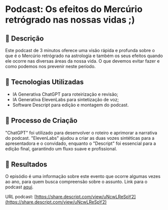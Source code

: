 # Podcast: Os efeitos do Mercúrio retrógrado nas nossas vidas ;)

## 📒 Descrição
Este podcast de 3 minutos oferece uma visão rápida e profunda sobre o que é o Mercúrio retrógrado na astrologia e também os seus efeitos quando ele ocorre nas diversas áreas da nossa vida. O que devemos evitar fazer e como podemos nos prevenir neste período.

## 🤖 Tecnologias Utilizadas
- IA Generativa ChatGPT para roteirização e revisão;
- IA Generativa ElevenLabs para sintetização de voz;
- Software Descript para edição e montagem do podcast.

## 🧐 Processo de Criação
"ChatGPT" foi utilizado para desenvolver o roteiro e aprimorar a narrativa do podcast. "ElevenLabs" ajudou a criar as duas vozes sintéticas para a apresentadora e o convidado, enquanto o "Descript" foi essencial para a edição final, garantindo um fluxo suave e profissional.

## 🚀 Resultados
O episódio é uma informação sobre este evento que ocorre algumas vezes ao ano, para quem busca compreensão sobre o assunto.
Link para o podcast [aqui](https://share.descript.com/view/uNcwLReSpY2).

URL podcast: [https://share.descript.com/view/uNcwLReSpY2](https://share.descript.com/view/uNcwLReSpY2)
